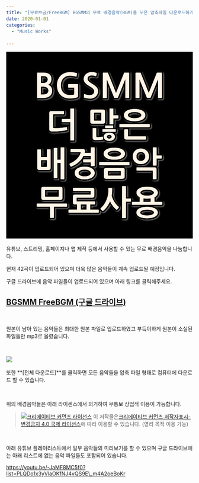 ```yaml
---
title: "[무료브금/FreeBGM] BGSMM의 무료 배경음악(BGM)을 모은 압축파일 다운로드하기"
date: 2020-01-01
categories: 
  - "Music Works"

---
```


[![](./assets/img/wp-content/uploads/2020/01/noname.png)](https://drive.google.com/open?id=1Kv20DEKKSeVxai6LDYXuPDqCXJeIKA8u)

유튜브, 스트리밍, 홈페이지나 앱 제작 등에서 사용할 수 있는 무료 배경음악을 나눔합니다.

현재 42곡이 업로드되어 있으며 더욱 많은 음악들이 계속 업로드될 예정입니다.

구글 드라이브에 음악 파일들이 업로드되어 있으며 아래 링크를 클릭해주세요.

## [BGSMM FreeBGM (구글 드라이브)](https://drive.google.com/open?id=1Kv20DEKKSeVxai6LDYXuPDqCXJeIKA8u)

 

원본이 남아 있는 음악들은 최대한 원본 파일로 업로드하였고 부득이하게 원본이 소실된 파일들만 mp3로 올렸습니다.

 

![](./assets/img/wp-content/uploads/2020/01/스크린샷-2020-01-01-오후-9.51.26.png)

또한 **\[전체 다운로드\]**를 클릭하면 모든 음악들을 압축 파일 형태로 컴퓨터에 다운로드 할 수 있습니다.

 

위의 배경음악들은 아래 라이센스에서 의거하여 무통보 상업적 이용이 가능합니다.

> [![크리에이티브 커먼즈 라이선스](https://i.creativecommons.org/l/by-nd/4.0/88x31.png)](http://creativecommons.org/licenses/by-nd/4.0/) 이 저작물은[크리에이티브 커먼즈 저작자표시-변경금지 4.0 국제 라이선스](http://creativecommons.org/licenses/by-nd/4.0/)에 따라 이용할 수 있습니다. (영리 목적 이용 가능)

 

아래 유튜브 플레이리스트에서 일부 음악들의 미리보기를 할 수 있으며 구글 드라이브에는 아래 리스트에 없는 음악 파일들도 포함되어 있습니다.

https://youtu.be/-JaMF8MC5f0?list=PLQDo1x3yVlaOKfNJ4vQS9E\_m4A2oeBoKr
